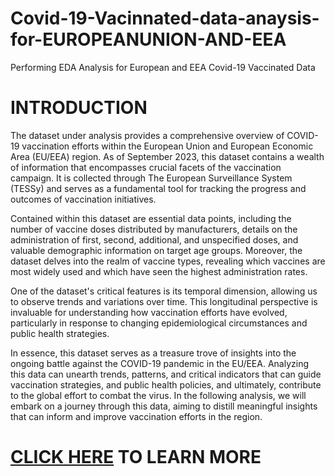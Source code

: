 # Covid-19-Vacinnated-data-anaysis-for-EUROPEANUNION-AND-EEA
Performing EDA Analysis for European and EEA Covid-19 Vaccinated Data

# INTRODUCTION
The dataset under analysis provides a comprehensive overview of COVID-19 vaccination efforts within the European Union and European Economic Area (EU/EEA) region. As of September 2023, this dataset contains a wealth of information that encompasses crucial facets of the vaccination campaign. It is collected through The European Surveillance System (TESSy) and serves as a fundamental tool for tracking the progress and outcomes of vaccination initiatives.

Contained within this dataset are essential data points, including the number of vaccine doses distributed by manufacturers, details on the administration of first, second, additional, and unspecified doses, and valuable demographic information on target age groups. Moreover, the dataset delves into the realm of vaccine types, revealing which vaccines are most widely used and which have seen the highest administration rates.

One of the dataset's critical features is its temporal dimension, allowing us to observe trends and variations over time. This longitudinal perspective is invaluable for understanding how vaccination efforts have evolved, particularly in response to changing epidemiological circumstances and public health strategies.

In essence, this dataset serves as a treasure trove of insights into the ongoing battle against the COVID-19 pandemic in the EU/EEA. Analyzing this data can unearth trends, patterns, and critical indicators that can guide vaccination strategies, and public health policies, and ultimately, contribute to the global effort to combat the virus. In the following analysis, we will embark on a journey through this data, aiming to distill meaningful insights that can inform and improve vaccination efforts in the region.

# [CLICK HERE](https://github.com/OlaoluwajohnsonT/Covid-19-Vacinnated-data-anaysis-for-EUROPEANUNION-AND-EEA/blob/main/Covid19%20Euro%20Vacination.ipynb) TO LEARN MORE
